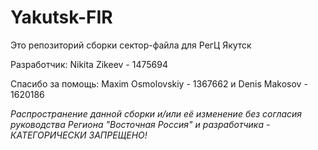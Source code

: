 # Yakutsk-FIR
Это репозиторий сборки сектор-файла для РегЦ Якутск

Разработчик: Nikita Zikeev - 1475694

Спасибо за помощь: Maxim Osmolovskiy - 1367662 и Denis Makosov - 1620186

*Распространение данной сборки и/или её изменение без согласия руководства Региона "Восточная Россия" и разработчика - КАТЕГОРИЧЕСКИ ЗАПРЕЩЕНО!*
